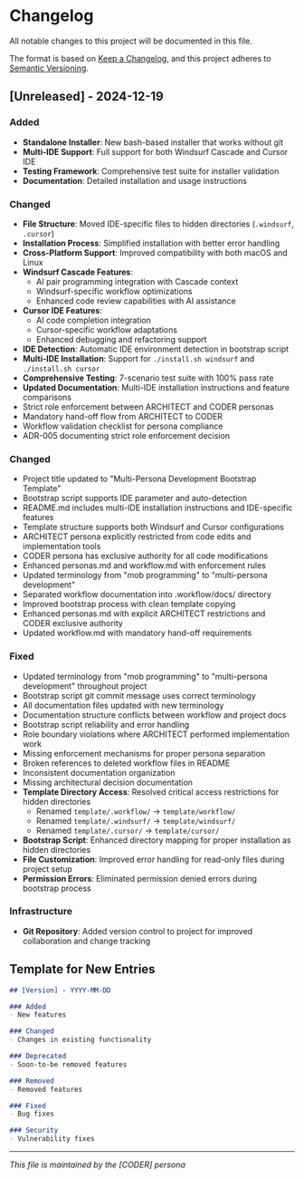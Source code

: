 # Changelog

All notable changes to this project will be documented in this file.

The format is based on [Keep a Changelog](https://keepachangelog.com/en/1.0.0/),
and this project adheres to [Semantic Versioning](https://semver.org/spec/v2.0.0.html).

## [Unreleased] - 2024-12-19

### Added
- **Standalone Installer**: New bash-based installer that works without git
- **Multi-IDE Support**: Full support for both Windsurf Cascade and Cursor IDE
- **Testing Framework**: Comprehensive test suite for installer validation
- **Documentation**: Detailed installation and usage instructions

### Changed
- **File Structure**: Moved IDE-specific files to hidden directories (`.windsurf`, `.cursor`)
- **Installation Process**: Simplified installation with better error handling
- **Cross-Platform Support**: Improved compatibility with both macOS and Linux
- **Windsurf Cascade Features**: 
  - AI pair programming integration with Cascade context
  - Windsurf-specific workflow optimizations
  - Enhanced code review capabilities with AI assistance
- **Cursor IDE Features**:
  - AI code completion integration
  - Cursor-specific workflow adaptations
  - Enhanced debugging and refactoring support
- **IDE Detection**: Automatic IDE environment detection in bootstrap script
- **Multi-IDE Installation**: Support for `./install.sh windsurf` and `./install.sh cursor`
- **Comprehensive Testing**: 7-scenario test suite with 100% pass rate
- **Updated Documentation**: Multi-IDE installation instructions and feature comparisons
- Strict role enforcement between ARCHITECT and CODER personas
- Mandatory hand-off flow from ARCHITECT to CODER
- Workflow validation checklist for persona compliance
- ADR-005 documenting strict role enforcement decision

### Changed
- Project title updated to "Multi-Persona Development Bootstrap Template"
- Bootstrap script supports IDE parameter and auto-detection
- README.md includes multi-IDE installation instructions and IDE-specific features
- Template structure supports both Windsurf and Cursor configurations
- ARCHITECT persona explicitly restricted from code edits and implementation tools
- CODER persona has exclusive authority for all code modifications
- Enhanced personas.md and workflow.md with enforcement rules
- Updated terminology from "mob programming" to "multi-persona development"
- Separated workflow documentation into .workflow/docs/ directory
- Improved bootstrap process with clean template copying
- Enhanced personas.md with explicit ARCHITECT restrictions and CODER exclusive authority
- Updated workflow.md with mandatory hand-off requirements

### Fixed
- Updated terminology from "mob programming" to "multi-persona development" throughout project
- Bootstrap script git commit message uses correct terminology
- All documentation files updated with new terminology
- Documentation structure conflicts between workflow and project docs
- Bootstrap script reliability and error handling
- Role boundary violations where ARCHITECT performed implementation work
- Missing enforcement mechanisms for proper persona separation
- Broken references to deleted workflow files in README
- Inconsistent documentation organization
- Missing architectural decision documentation
- **Template Directory Access**: Resolved critical access restrictions for hidden directories
  - Renamed `template/.workflow/` → `template/workflow/`
  - Renamed `template/.windsurf/` → `template/windsurf/`
  - Renamed `template/.cursor/` → `template/cursor/`
- **Bootstrap Script**: Enhanced directory mapping for proper installation as hidden directories
- **File Customization**: Improved error handling for read-only files during project setup
- **Permission Errors**: Eliminated permission denied errors during bootstrap process

### Infrastructure
- **Git Repository**: Added version control to project for improved collaboration and change tracking

## Template for New Entries

```markdown
## [Version] - YYYY-MM-DD

### Added
- New features

### Changed
- Changes in existing functionality

### Deprecated
- Soon-to-be removed features

### Removed
- Removed features

### Fixed
- Bug fixes

### Security
- Vulnerability fixes
```

---

*This file is maintained by the [CODER] persona*
